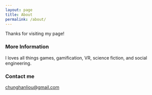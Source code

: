 ```yaml
---
layout: page
title: About
permalink: /about/
---
```


Thanks for visiting my page!

### More Information

I loves all things games, gamification, VR, science fiction, and social engineering.

### Contact me

[chunghanliou@gmail.com](mailto:email@domain.com)
